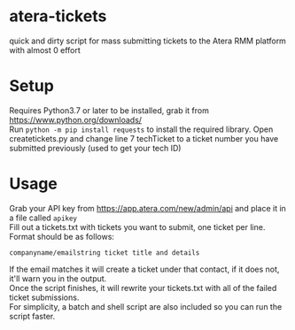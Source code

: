 # atera-tickets
quick and dirty script for mass submitting tickets to the Atera RMM platform with almost 0 effort

# Setup
Requires Python3.7 or later to be installed, grab it from https://www.python.org/downloads/  
Run `python -m pip install requests` to install the required library.
Open createtickets.py and change line 7 techTicket to a ticket number you have submitted previously (used to get your tech ID)  

# Usage
Grab your API key from https://app.atera.com/new/admin/api and place it in a file called `apikey`  
Fill out a tickets.txt with tickets you want to submit, one ticket per line. Format should be as follows:  
```
companyname/emailstring ticket title and details
```
If the email matches it will create a ticket under that contact, if it does not, it'll warn you in the output.  
Once the script finishes, it will rewrite your tickets.txt with all of the failed ticket submissions.  
For simplicity, a batch and shell script are also included so you can run the script faster.